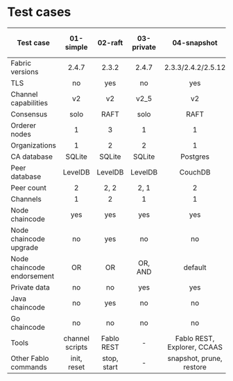 # Test cases

| Test case                 |    01-simple    |   02-raft   | 03-private |          04-snapshot         |  test-05-version3  |  test-05-version3-BFT |
| ------------------------- |:---------------:|:-----------:|:----------:|:----------------------------:|:------------------:|:---------------------:|
| Fabric versions           |      2.4.7      |    2.3.2    |   2.4.7    |       2.3.3/2.4.2/2.5.12     |     3.0.0-beta     |      3.0.0-beta       |
| TLS                       |       no        |     yes     |     no     |              yes             |        yes         |          yes          |
| Channel capabilities      |       v2        |     v2      |    v2_5    |              v2              |        v3_0        |          v3_0         |
| Consensus                 |      solo       |    RAFT     |    solo    |             RAFT             |        RAFT        |          BFT          |
| Orderer nodes             |        1        |      3      |     1      |              1               |         3          |          4            |
| Organizations             |        1        |      2      |     2      |              1               |         1          |          1            |
| CA database               |     SQLite      |   SQLite    |   SQLite   |           Postgres           |        SQLite      |         SQLite        |
| Peer database             |     LevelDB     |   LevelDB   |  LevelDB   |           CouchDB            |        LevelDB     |         LevelDB       |
| Peer count                |        2        |    2, 2     |    2, 1    |              2               |          2         |          2            |
| Channels                  |        1        |      2      |     1      |              1               |          1         |          1            |
| Node chaincode            |       yes       |     yes     |    yes     |             yes              |         yes        |          yes          |
| Node chaincode upgrade    |       no        |     yes     |     no     |             no               |         no         |          no           |
| Node chaincode endorsement|       OR        |     OR      |  OR, AND   |           default            |         OR         |          OR           |
| Private data              |       no        |     no      |    yes     |             yes              |         no         |          no           |
| Java chaincode            |       no        |     yes     |     no     |             no               |         no         |          no           |
| Go chaincode              |       no        |     no      |     no     |             no               |         no         |          no           |
| Tools                     | channel scripts | Fablo REST  |     -      |  Fablo REST, Explorer, CCAAS |         -          |          -            |
| Other Fablo commands      |   init, reset   | stop, start |     -      | snapshot, prune, restore     |         -          |          -            |
